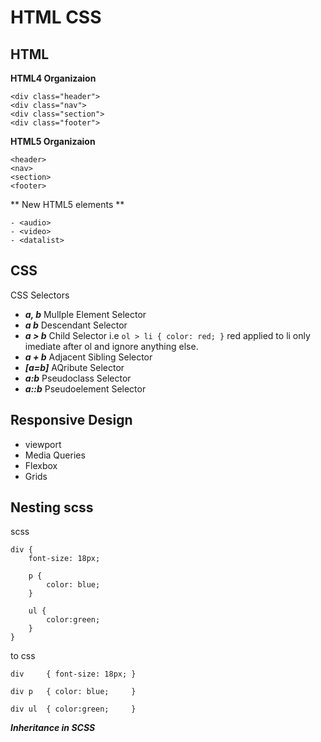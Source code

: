 # HTML CSS


## HTML


**HTML4 Organizaion**

```
<div class="header">
<div class="nav">
<div class="section">
<div class="footer">
```

**HTML5 Organizaion**
```
<header>
<nav>
<section>
<footer>
```

** New HTML5 elements **
```
- <audio>
- <video>
- <datalist>
```


## CSS

CSS Selectors

- **_a, b_** MulIple Element Selector
- **_a b_** Descendant Selector
- **_a > b_** Child Selector i.e `ol > li { color: red; }`  red applied to li only imediate after ol and ignore anything else.
- **_a + b_** Adjacent Sibling Selector
- **_[a=b]_** AQribute Selector
- **_a:b_** Pseudoclass Selector
- **_a::b_** Pseudoelement Selector



## Responsive Design

- viewport
- Media Queries
- Flexbox
- Grids

## Nesting scss
scss
```
div {
	font-size: 18px;

	p {
		color: blue;
	}

	ul {
		color:green;
	}
}
```
 to css
 ```
div     { font-size: 18px; }

div p 	{ color: blue;     }

div ul  { color:green;     }
 ```

 **_Inheritance in SCSS_**

 